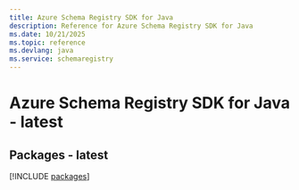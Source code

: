 ```yaml
---
title: Azure Schema Registry SDK for Java
description: Reference for Azure Schema Registry SDK for Java
ms.date: 10/21/2025
ms.topic: reference
ms.devlang: java
ms.service: schemaregistry
---
```

# Azure Schema Registry SDK for Java - latest
## Packages - latest
[!INCLUDE [packages](schema-registry-index.md)]